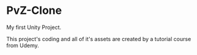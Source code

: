 # PvZ-Clone
My first Unity Project.

This project's coding and all of it's assets are created by a tutorial course from Udemy.


